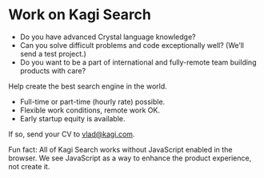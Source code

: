# Work on Kagi Search

- Do you have advanced Crystal language knowledge?
- Can you solve difficult problems and code exceptionally well? (We’ll send a test project.)
- Do you want to be a part of international and fully-remote team building products with care?

Help create the best search engine in the world.

- Full-time or part-time (hourly rate) possible.
- Flexible work conditions, remote work OK.
- Early startup equity is available.

If so, send your CV to [vlad@kagi.com](mailto:vlad@kagi.com).

Fun fact: All of Kagi Search works without JavaScript enabled in the browser. We see JavaScript as a way to enhance the product experience, not create it.
